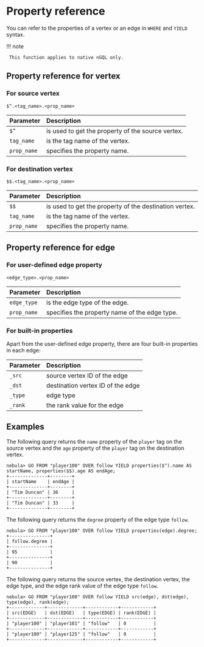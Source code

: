 # Property reference

You can refer to the properties of a vertex or an edge in `WHERE` and `YIELD` syntax.

!!! note

     This function applies to native nGQL only.

## Property reference for vertex

### For source vertex

```ngql
$^.<tag_name>.<prop_name>
```

|Parameter|Description|
|:----------|:-----------------|
|`$^`       |is used to get the property of the source vertex.|
|`tag_name` |is the tag name of the vertex.|
|`prop_name`|specifies the property name.|

### For destination vertex

```ngql
$$.<tag_name>.<prop_name>
```

|Parameter|Description|
|:----------|:-----------------|
|`$$`       |is used to get the property of the destination vertex.|
|`tag_name` |is the tag name of the vertex.|
|`prop_name`|specifies the property name.|

## Property reference for edge

### For user-defined edge property

```ngql
<edge_type>.<prop_name>
```

|Parameter|Description|
|:----------|:------------------|
|`edge_type`|is the edge type of the edge.|
|`prop_name` |specifies the property name of the edge type.|

### For built-in properties

Apart from the user-defined edge property, there are four built-in properties in each edge:

|Parameter|Description|
|:----------|:------------------|
|`_src`|source vertex ID of the edge|
|`_dst`|destination vertex ID of the edge|
|`_type`|edge type|
|`_rank`|the rank value for the edge|

## Examples

The following query returns the `name` property of the `player` tag on the source vertex and the `age` property of the `player` tag on the destination vertex.

```ngql
nebula> GO FROM "player100" OVER follow YIELD properties($^).name AS startName, properties($$).age AS endAge;
+--------------+--------+
| startName    | endAge |
+--------------+--------+
| "Tim Duncan" | 36     |
+--------------+--------+
| "Tim Duncan" | 33     |
+--------------+--------+
```

The following query returns the `degree` property of the edge type `follow`.

```ngql
nebula> GO FROM "player100" OVER follow YIELD properties(edge).degree;
+---------------+
| follow.degree |
+---------------+
| 95            |
+---------------+
| 90            |
+---------------+
```

The following query returns the source vertex, the destination vertex, the edge type, and the edge rank value of the edge type `follow`.

```ngql
nebula> GO FROM "player100" OVER follow YIELD src(edge), dst(edge), type(edge), rank(edge);
+-------------+-------------+------------+------------+
| src(EDGE)   | dst(EDGE)   | type(EDGE) | rank(EDGE) |
+-------------+-------------+------------+------------+
| "player100" | "player101" | "follow"   | 0          |
+-------------+-------------+------------+------------+
| "player100" | "player125" | "follow"   | 0          |
+-------------+-------------+------------+------------+
```
